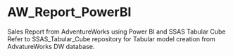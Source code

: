 # AW_Report_PowerBI
Sales Report from AdventureWorks using Power BI and SSAS Tabular Cube
Refer to SSAS_Tabular_Cube repository for Tabular model creation from AdvatureWorks DW database.
